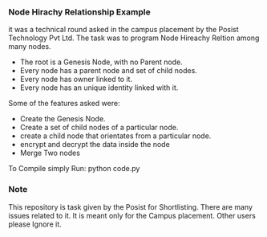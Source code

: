 ### Node Hirachy Relationship Example

it was a technical round asked in the campus placement by the Posist Technology Pvt Ltd. The task was to program Node Hireachy Reltion among many nodes.
* The root is a Genesis Node, with no Parent node.
* Every node has a parent node and set of child nodes.
* Every node has owner linked to it.
* Every node has an unique identity linked with it.

Some of the features asked were:
* Create the Genesis Node.
* Create a set of child nodes of a particular node.
* create a child node that orientates from a particular node.
* encrypt and decrypt the data inside the node
* Merge Two nodes 

To Compile simply Run:
	python code.py

### Note
This repository is task given by the Posist for Shortlisting. There are many issues related to it.
It is meant only for the Campus placement.
Other users please Ignore it.
